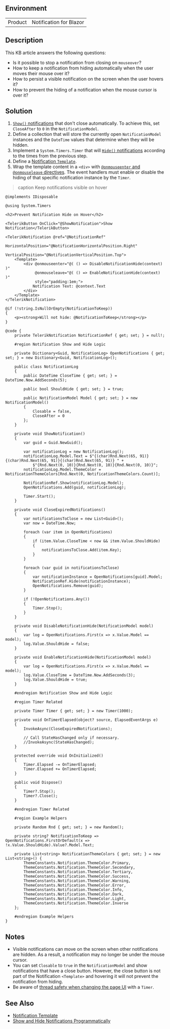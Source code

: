 
## Environment

<table>
<tbody>
<tr>
<td>Product</td>
<td>Notification for Blazor</td>
</tr>
</tbody>
</table>

## Description

This KB article answers the following questions:

* Is it possible to stop a notification from closing on `mouseover`?
* How to keep a notification from hiding automatically when the user moves their mouse over it?
* How to persist a visible notification on the screen when the user hovers it?
* How to prevent the hiding of a notification when the mouse cursor is over it?

## Solution

1. [`Show()` notifications](slug:notification-open-close-hide) that don't close automatically. To achieve this, set `CloseAfter` to `0` in the `NotificationModel`.
1. Define a collection that will store the currently open `NotificationModel` instances and the `DateTime` values that determine when they will be hidden.
1. Implement a `System.Timers.Timer` that will [`Hide()` notifications](slug:notification-open-close-hide) according to the times from the previous step.
1. Define a [Notification `Template`](slug:notification-templates).
1. Wrap the template content in a `<div>` with [`@onmouseenter` and `@onmouseleave` directives](https://learn.microsoft.com/en-us/aspnet/core/blazor/components/event-handling). The event handlers must enable or disable the hiding of that specific notification instance by the `Timer`.

>caption Keep notifications visible on hover

````RAZOR
@implements IDisposable

@using System.Timers

<h2>Prevent Notification Hide on Hover</h2>

<TelerikButton OnClick="@ShowNotification">Show Notification</TelerikButton>

<TelerikNotification @ref="@NotificationRef"
                     HorizontalPosition="@NotificationHorizontalPosition.Right"
                     VerticalPosition="@NotificationVerticalPosition.Top">
    <Template>
        <div @onmouseenter="@( () => DisableNotificationHide(context) )"
             @onmouseleave="@( () => EnableNotificationHide(context) )"
             style="padding:1em;">
            Notification Text: @context.Text
        </div>
    </Template>
</TelerikNotification>

@if (!string.IsNullOrEmpty(NotificationToKeep))
{
    <p><strong>Will not hide: @NotificationToKeep</strong></p>
}

@code {
    private TelerikNotification NotificationRef { get; set; } = null!;

    #region Notification Show and Hide Logic

    private Dictionary<Guid, NotificationLog> OpenNotifications { get; set; } = new Dictionary<Guid, NotificationLog>();

    public class NotificationLog
    {
        public DateTime CloseTime { get; set; } = DateTime.Now.AddSeconds(5);

        public bool ShouldHide { get; set; } = true;

        public NotificationModel Model { get; set; } = new NotificationModel()
        {
            Closable = false,
            CloseAfter = 0
        };
    }

    private void ShowNotification()
    {
        var guid = Guid.NewGuid();

        var notificationLog = new NotificationLog();
        notificationLog.Model.Text = $"{(char)Rnd.Next(65, 91)}{(char)Rnd.Next(65, 91)}{(char)Rnd.Next(65, 91)} " +
            $"{Rnd.Next(0, 10)}{Rnd.Next(0, 10)}{Rnd.Next(0, 10)}";
        notificationLog.Model.ThemeColor = NotificationThemeColors[Rnd.Next(0, NotificationThemeColors.Count)];

        NotificationRef.Show(notificationLog.Model);
        OpenNotifications.Add(guid, notificationLog);

        Timer.Start();
    }

    private void CloseExpiredNotifications()
    {
        var notificationsToClose = new List<Guid>();
        var now = DateTime.Now;

        foreach (var item in OpenNotifications)
        {
            if (item.Value.CloseTime < now && item.Value.ShouldHide)
            {
                notificationsToClose.Add(item.Key);
            }
        }

        foreach (var guid in notificationsToClose)
        {
            var notificationInstance = OpenNotifications[guid].Model;
            NotificationRef.Hide(notificationInstance);
            OpenNotifications.Remove(guid);
        }

        if (!OpenNotifications.Any())
        {
            Timer.Stop();
        }
    }

    private void DisableNotificationHide(NotificationModel model)
    {
        var log = OpenNotifications.First(x => x.Value.Model == model);
        log.Value.ShouldHide = false;
    }

    private void EnableNotificationHide(NotificationModel model)
    {
        var log = OpenNotifications.First(x => x.Value.Model == model);
        log.Value.CloseTime = DateTime.Now.AddSeconds(3);
        log.Value.ShouldHide = true;
    }

    #endregion Notification Show and Hide Logic

    #region Timer Related

    private Timer Timer { get; set; } = new Timer(1000);

    private void OnTimerElapsed(object? source, ElapsedEventArgs e)
    {
        InvokeAsync(CloseExpiredNotifications);

        // Call StateHasChanged only if necessary.
        //InvokeAsync(StateHasChanged);
    }

    protected override void OnInitialized()
    {
        Timer.Elapsed -= OnTimerElapsed;
        Timer.Elapsed += OnTimerElapsed;
    }

    public void Dispose()
    {
        Timer?.Stop();
        Timer?.Close();
    }

    #endregion Timer Related

    #region Example Helpers

    private Random Rnd { get; set; } = new Random();

    private string? NotificationToKeep => OpenNotifications.FirstOrDefault(x => !x.Value.ShouldHide).Value?.Model.Text;

    private List<string> NotificationThemeColors { get; set; } = new List<string>() {
        ThemeConstants.Notification.ThemeColor.Primary,
        ThemeConstants.Notification.ThemeColor.Secondary,
        ThemeConstants.Notification.ThemeColor.Tertiary,
        ThemeConstants.Notification.ThemeColor.Success,
        ThemeConstants.Notification.ThemeColor.Warning,
        ThemeConstants.Notification.ThemeColor.Error,
        ThemeConstants.Notification.ThemeColor.Info,
        ThemeConstants.Notification.ThemeColor.Dark,
        ThemeConstants.Notification.ThemeColor.Light,
        ThemeConstants.Notification.ThemeColor.Inverse
    };

    #endregion Example Helpers
}
````

## Notes

* Visible notifications can move on the screen when other notifications are hidden. As a result, a notification may no longer be under the mouse cursor.
* You can set `Closable` to `true` in the `NotificationModel` and show notifications that have a close button. However, the close button is not part of the Notification `<Template>` and hovering it will not prevent the notification from hiding.
* Be aware of [thread safety when changing the page UI](https://blazor-university.com/components/multi-threaded-rendering/invokeasync/) with a `Timer`.

## See Also

* [Notification Template](slug:notification-templates)
* [Show and Hide Notifications Programmatically](slug:notification-open-close-hide)

